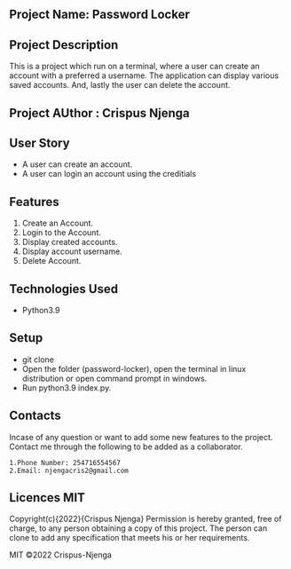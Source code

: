 ## Project Name: Password Locker
## Project Description
This is a project which run on a terminal, where a user can create an account with a preferred a username. The application can display various saved accounts. And, lastly the user can delete the account.
## Project AUthor : Crispus Njenga
## User Story
* A user can create an account.
* A user can login an account using the creditials
## Features
1. Create an Account.
2. Login to the Account.
3. Display created accounts.
4. Display account username.
5. Delete Account.
## Technologies Used
* Python3.9
## Setup
* git clone 
* Open the folder (password-locker), open the terminal in linux distribution or open command prompt in windows.
* Run python3.9 index.py.
## Contacts
Incase of any question or want to add some new features to the project. Contact me through the following to be added as a collaborator.

    1.Phone Number: 254716554567
    2.Email: njengacris2@gmail.com
## Licences MIT
Copyright(c){2022}{Crispus Njenga} Permission is hereby granted, free of charge, to any person obtaining a copy of this project. The person can clone to add any specification that meets his or her requirements.

MIT ©2022 Crispus-Njenga